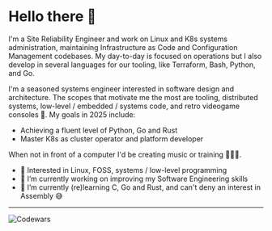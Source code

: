 # Hello there 👋

I'm a Site Reliability Engineer and work on Linux and K8s systems administration, maintaining Infrastructure as Code and Configuration Management codebases. My day-to-day is focused on operations but I also develop in several languages for our tooling, like Terraform, Bash, Python, and Go.

I'm a seasoned systems engineer interested in software design and architecture.
The scopes that motivate me the most are tooling, distributed systems, low-level / embedded / systems code, and retro videogame consoles 👾.
My goals in 2025 include:
- Achieving a fluent level of Python, Go and Rust
- Master K8s as cluster operator and platform developer

When not in front of a computer I'd be creating music or training 🎸🏋️‍♂️.

- 🧐 Interested in Linux, FOSS, systems / low-level programming
- 🔭 I’m currently working on improving my Software Engineering skills
- 🌱 I’m currently (re)learning C, Go and Rust, and can't deny an interest in Assembly 😅
___

![Codewars](https://www.codewars.com/users/v4ld3r5/badges/micro)
